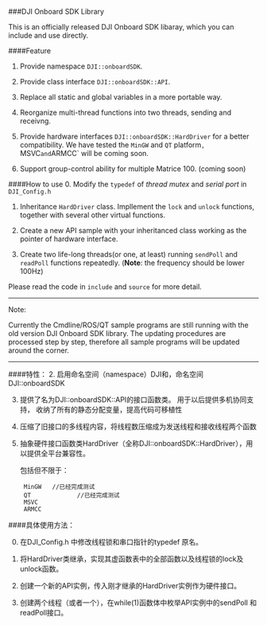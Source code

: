 ###DJI Onboard SDK Library


This is an officially released DJI Onboard SDK libaray, which you can include and use directly.

####Feature
 
1. Provide namespace `DJI::onboardSDK`.
 
2. Provide class interface `DJI::onboardSDK::API`.

3. Replace all static and global variables in a more portable way.

4. Reorganize multi-thread functions into two threads, sending and receivng.
 
5. Provide hardware interfaces `DJI::onboardSDK::HardDriver` for a better compatibility. We have tested the `MinGW` and `QT` platform`, `MSVC` and `ARMCC` will be coming soon. 
 
6. Support group-control ability for multiple Matrice 100. (coming soon)
 

####How to use
0. Modify the `typedef` of *thread mutex* and *serial port* in `DJI_Config.h` 

1. Inheritance `HardDriver` class. Impllement the `lock` and `unlock` functions, together with several other virtual functions.  

2. Create a new API sample with your inheritanced class working as the pointer of hardware interface.

3. Create two life-long threads(or one, at least) running `sendPoll` and `readPoll` functions repeatedly. (**Note**: the frequency should be lower 100Hz)

Please read the code in `include` and `source` for more detail.

---

Note:

Currently the Cmdline/ROS/QT sample programs are still running with the old version DJI Onboard SDK library. The updating procedures are processed step by step, therefore all sample programs will be updated around the corner.


---

####特性：
2. 启用命名空间（namespace）DJI和，命名空间DJI::onboardSDK
 
3. 提供了名为DJI::onboardSDK::API的接口函数类。
         用于以后提供多机协同支持，
收纳了所有的静态分配变量，提高代码可移植性
 
 
5. 压缩了旧接口的多线程内容，将线程数压缩成为发送线程和接收线程两个函数
 
6. 抽象硬件接口函数类HardDriver（全称DJI::onboardSDK::HardDriver），用以提供全平台兼容性。
    
    包括但不限于：

        MinGW   //已经完成测试
        QT             //已经完成测试
        MSVC
        ARMCC
 
####具体使用方法：

0. 在DJI_Config.h 中修改线程锁和串口指针的typedef 原名。

1. 将HardDriver类继承，实现其虚函数表中的全部函数以及线程锁的lock及unlock函数。

2. 创建一个新的API实例，传入刚才继承的HardDriver实例作为硬件接口。

3. 创建两个线程（或者一个），在while(1)函数体中枚举API实例中的sendPoll 和readPoll接口。
 
